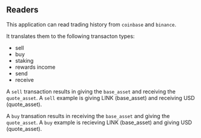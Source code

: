 ## Readers

This application can read trading history from `coinbase` and `binance`. 

It translates them to the following transacton types:
 - sell
 - buy
 - staking
 - rewards income
 - send
 - receive

A `sell` transaction results in giving the `base_asset` and receiving the `quote_asset`.
A `sell` example is giving LINK (base_asset) and receiving USD (quote_asset).

A `buy` transation results in receiving the `base_asset` and giving the `quote_asset`.
A `buy` example is recieving LINK (base_asset) and giving USD (quote_asset).